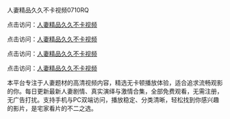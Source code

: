 人妻精品久久不卡视频0710RQ

点击访问：<a href="https://heiliaowzu4ur.pages.dev">人妻精品久久不卡视频</a> 

点击访问：<a href="https://heiliaowzu4ur.pages.dev">人妻精品久久不卡视频</a> 

点击访问：<a href="https://heiliaowzu4ur.pages.dev">人妻精品久久不卡视频</a> 

点击访问：<a href="https://heiliaowzu4ur.pages.dev">人妻精品久久不卡视频</a>

本平台专注于人妻题材的高清视频内容，精选无卡顿播放体验，适合追求流畅观影的你。每日更新最新人妻剧情、真实演绎与激情合集，全部免费观看，无需注册，无广告打扰。支持手机与PC双端访问，播放稳定、分类清晰，轻松找到你感兴趣的影片，是宅家看片的不二之选。

<span style="display:none;">[Canonical link](https://github.com/E20250710/So18 ）</span>
